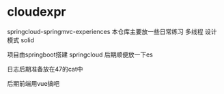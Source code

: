 # cloudexpr
springcloud-springmvc-experiences
本仓库主要放一些日常练习
多线程
设计模式
solid

项目由springboot搭建
springcloud
后期顺便放一下es

日志后期准备放在47的cat中

后期前端用vue搞吧
